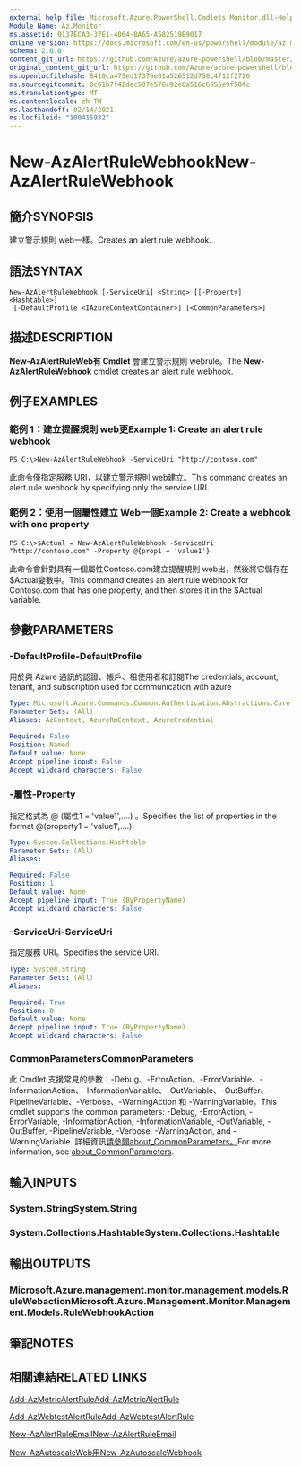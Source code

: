 ```yaml
---
external help file: Microsoft.Azure.PowerShell.Cmdlets.Monitor.dll-Help.xml
Module Name: Az.Monitor
ms.assetid: 0137ECA3-37E1-4064-8A65-A582519E9017
online version: https://docs.microsoft.com/en-us/powershell/module/az.monitor/new-azalertrulewebhook
schema: 2.0.0
content_git_url: https://github.com/Azure/azure-powershell/blob/master/src/Monitor/Monitor/help/New-AzAlertRuleWebhook.md
original_content_git_url: https://github.com/Azure/azure-powershell/blob/master/src/Monitor/Monitor/help/New-AzAlertRuleWebhook.md
ms.openlocfilehash: 8410ca475ed17376e01a526512d758c4712f2726
ms.sourcegitcommit: 0c61b7f42dec507e576c92e0a516c6655e9f50fc
ms.translationtype: MT
ms.contentlocale: zh-TW
ms.lasthandoff: 02/14/2021
ms.locfileid: "100415932"
---
```

# <span data-ttu-id="db075-101">New-AzAlertRuleWebhook</span><span class="sxs-lookup"><span data-stu-id="db075-101">New-AzAlertRuleWebhook</span></span>

## <span data-ttu-id="db075-102">簡介</span><span class="sxs-lookup"><span data-stu-id="db075-102">SYNOPSIS</span></span>
<span data-ttu-id="db075-103">建立警示規則 web一樣。</span><span class="sxs-lookup"><span data-stu-id="db075-103">Creates an alert rule webhook.</span></span>

## <span data-ttu-id="db075-104">語法</span><span class="sxs-lookup"><span data-stu-id="db075-104">SYNTAX</span></span>

```
New-AzAlertRuleWebhook [-ServiceUri] <String> [[-Property] <Hashtable>]
 [-DefaultProfile <IAzureContextContainer>] [<CommonParameters>]
```

## <span data-ttu-id="db075-105">描述</span><span class="sxs-lookup"><span data-stu-id="db075-105">DESCRIPTION</span></span>
<span data-ttu-id="db075-106">**New-AzAlertRuleWeb有 Cmdlet** 會建立警示規則 webrule。</span><span class="sxs-lookup"><span data-stu-id="db075-106">The **New-AzAlertRuleWebhook** cmdlet creates an alert rule webhook.</span></span>

## <span data-ttu-id="db075-107">例子</span><span class="sxs-lookup"><span data-stu-id="db075-107">EXAMPLES</span></span>

### <span data-ttu-id="db075-108">範例 1：建立提醒規則 web更</span><span class="sxs-lookup"><span data-stu-id="db075-108">Example 1: Create an alert rule webhook</span></span>
```
PS C:\>New-AzAlertRuleWebhook -ServiceUri "http://contoso.com"
```

<span data-ttu-id="db075-109">此命令僅指定服務 URI，以建立警示規則 web建立。</span><span class="sxs-lookup"><span data-stu-id="db075-109">This command creates an alert rule webhook by specifying only the service URI.</span></span>

### <span data-ttu-id="db075-110">範例 2：使用一個屬性建立 Web一個</span><span class="sxs-lookup"><span data-stu-id="db075-110">Example 2: Create a webhook with one property</span></span>
```
PS C:\>$Actual = New-AzAlertRuleWebhook -ServiceUri "http://contoso.com" -Property @{prop1 = 'value1'}
```

<span data-ttu-id="db075-111">此命令會針對具有一個屬性Contoso.com建立提醒規則 web出，然後將它儲存在$Actual變數中。</span><span class="sxs-lookup"><span data-stu-id="db075-111">This command creates an alert rule webhook for Contoso.com that has one property, and then stores it in the $Actual variable.</span></span>

## <span data-ttu-id="db075-112">參數</span><span class="sxs-lookup"><span data-stu-id="db075-112">PARAMETERS</span></span>

### <span data-ttu-id="db075-113">-DefaultProfile</span><span class="sxs-lookup"><span data-stu-id="db075-113">-DefaultProfile</span></span>
<span data-ttu-id="db075-114">用於與 Azure 通訊的認證、帳戶、租使用者和訂閱</span><span class="sxs-lookup"><span data-stu-id="db075-114">The credentials, account, tenant, and subscription used for communication with azure</span></span>

```yaml
Type: Microsoft.Azure.Commands.Common.Authentication.Abstractions.Core.IAzureContextContainer
Parameter Sets: (All)
Aliases: AzContext, AzureRmContext, AzureCredential

Required: False
Position: Named
Default value: None
Accept pipeline input: False
Accept wildcard characters: False
```

### <span data-ttu-id="db075-115">-屬性</span><span class="sxs-lookup"><span data-stu-id="db075-115">-Property</span></span>
<span data-ttu-id="db075-116">指定格式為 @ (屬性1 = 'value1',....) 。</span><span class="sxs-lookup"><span data-stu-id="db075-116">Specifies the list of properties in the format @(property1 = 'value1',....).</span></span>

```yaml
Type: System.Collections.Hashtable
Parameter Sets: (All)
Aliases:

Required: False
Position: 1
Default value: None
Accept pipeline input: True (ByPropertyName)
Accept wildcard characters: False
```

### <span data-ttu-id="db075-117">-ServiceUri</span><span class="sxs-lookup"><span data-stu-id="db075-117">-ServiceUri</span></span>
<span data-ttu-id="db075-118">指定服務 URI。</span><span class="sxs-lookup"><span data-stu-id="db075-118">Specifies the service URI.</span></span>

```yaml
Type: System.String
Parameter Sets: (All)
Aliases:

Required: True
Position: 0
Default value: None
Accept pipeline input: True (ByPropertyName)
Accept wildcard characters: False
```

### <span data-ttu-id="db075-119">CommonParameters</span><span class="sxs-lookup"><span data-stu-id="db075-119">CommonParameters</span></span>
<span data-ttu-id="db075-120">此 Cmdlet 支援常見的參數：-Debug、-ErrorAction、-ErrorVariable、-InformationAction、-InformationVariable、-OutVariable、-OutBuffer、-PipelineVariable、-Verbose、-WarningAction 和 -WarningVariable。</span><span class="sxs-lookup"><span data-stu-id="db075-120">This cmdlet supports the common parameters: -Debug, -ErrorAction, -ErrorVariable, -InformationAction, -InformationVariable, -OutVariable, -OutBuffer, -PipelineVariable, -Verbose, -WarningAction, and -WarningVariable.</span></span> <span data-ttu-id="db075-121">詳細資訊[請參閱about_CommonParameters。](http://go.microsoft.com/fwlink/?LinkID=113216)</span><span class="sxs-lookup"><span data-stu-id="db075-121">For more information, see [about_CommonParameters](http://go.microsoft.com/fwlink/?LinkID=113216).</span></span>

## <span data-ttu-id="db075-122">輸入</span><span class="sxs-lookup"><span data-stu-id="db075-122">INPUTS</span></span>

### <span data-ttu-id="db075-123">System.String</span><span class="sxs-lookup"><span data-stu-id="db075-123">System.String</span></span>

### <span data-ttu-id="db075-124">System.Collections.Hashtable</span><span class="sxs-lookup"><span data-stu-id="db075-124">System.Collections.Hashtable</span></span>

## <span data-ttu-id="db075-125">輸出</span><span class="sxs-lookup"><span data-stu-id="db075-125">OUTPUTS</span></span>

### <span data-ttu-id="db075-126">Microsoft.Azure.management.monitor.management.models.RuleWebaction</span><span class="sxs-lookup"><span data-stu-id="db075-126">Microsoft.Azure.Management.Monitor.Management.Models.RuleWebhookAction</span></span>

## <span data-ttu-id="db075-127">筆記</span><span class="sxs-lookup"><span data-stu-id="db075-127">NOTES</span></span>

## <span data-ttu-id="db075-128">相關連結</span><span class="sxs-lookup"><span data-stu-id="db075-128">RELATED LINKS</span></span>


[<span data-ttu-id="db075-129">Add-AzMetricAlertRule</span><span class="sxs-lookup"><span data-stu-id="db075-129">Add-AzMetricAlertRule</span></span>](./Add-AzMetricAlertRule.md)

[<span data-ttu-id="db075-130">Add-AzWebtestAlertRule</span><span class="sxs-lookup"><span data-stu-id="db075-130">Add-AzWebtestAlertRule</span></span>](./Add-AzWebtestAlertRule.md)

[<span data-ttu-id="db075-131">New-AzAlertRuleEmail</span><span class="sxs-lookup"><span data-stu-id="db075-131">New-AzAlertRuleEmail</span></span>](./New-AzAlertRuleEmail.md)

[<span data-ttu-id="db075-132">New-AzAutoscaleWeb用</span><span class="sxs-lookup"><span data-stu-id="db075-132">New-AzAutoscaleWebhook</span></span>](./New-AzAutoscaleWebhook.md)


